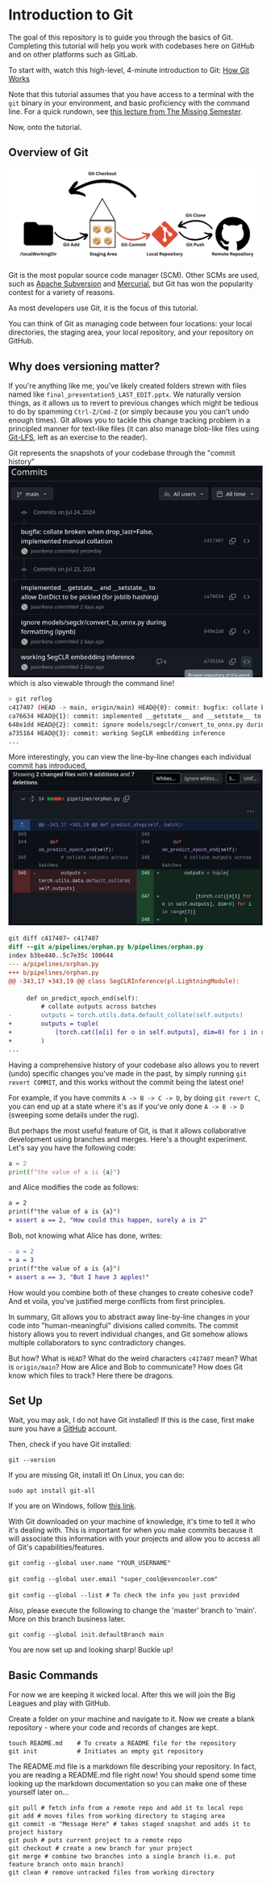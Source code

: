 # Introduction to Git

The goal of this repository is to guide you through the basics of Git. Completing this tutorial will help you work with codebases here on GitHub and on other platforms such as GitLab.

To start with, watch this high-level, 4-minute introduction to Git: [How Git Works](https://www.youtube.com/watch?v=e9lnsKot_SQ)

Note that this tutorial assumes that you have access to a terminal with the `git` binary in your environment, and basic proficiency with the command line. For a quick rundown, see [this lecture from The Missing Semester](https://missing.csail.mit.edu/2020/course-shell/).

Now, onto the tutorial.

## Overview of Git

![Image showing the "four locations" and basic commands Git uses to communicate between the locations.](./images/gitHighLevel.png "How Git Manages Code - at a High Level")

Git is the most popular source code manager (SCM). Other SCMs are used, such as [Apache Subversion](https://subversion.apache.org/) and [Mercurial](https://www.mercurial-scm.org/), but Git has won the popularity contest for a variety of reasons.

As most developers use Git, it is the focus of this tutorial.

You can think of Git as managing code between four locations: your local directories, the staging area, your local repository, and your repository on GitHub.

## Why does versioning matter?
If you're anything like me, you've likely created folders strewn with files named like `final_presentation5_LAST_EDIT.pptx`. We naturally version things, as it allows us to revert to previous changes which might be tedious to do by spamming `Ctrl-Z/Cmd-Z` (or simply because you you can't undo enough times). Git allows you to tackle this change tracking problem in a principled manner for text-like files (it can also manage blob-like files using [Git-LFS](https://git-lfs.com/), left as an exercise to the reader).

Git represents the snapshots of your codebase through the "commit history"
![Sample commit history](./images/sample_commit_history.png)
which is also viewable through the command line!
```bash
> git reflog
c417407 (HEAD -> main, origin/main) HEAD@{0}: commit: bugfix: collate broken when drop_last=False, implemented manual collation
ca76634 HEAD@{1}: commit: implemented __getstate__ and __setstate__ to allow DotDict to be pickled (for joblib hashing)
648e1dd HEAD@{2}: commit: ignore models/segclr/convert_to_onnx.py during formatting (ipynb)
a735164 HEAD@{3}: commit: working SegCLR embedding inference
...
```

More interestingly, you can view the line-by-line changes each individual commit has introduced,
![Sample diff](./images/sample_diff.png)
```diff
git diff c417407~ c417407
diff --git a/pipelines/orphan.py b/pipelines/orphan.py
index b3be440..5c7e35c 100644
--- a/pipelines/orphan.py
+++ b/pipelines/orphan.py
@@ -343,17 +343,19 @@ class SegCLRInference(pl.LightningModule):

     def on_predict_epoch_end(self):
         # collate outputs across batches
-        outputs = torch.utils.data.default_collate(self.outputs)
+        outputs = tuple(
+            [torch.cat([o[i] for o in self.outputs], dim=0) for i in range(3)]
+        )
...
```

Having a comprehensive history of your codebase also allows you to revert (undo) specific changes you've made in the past, by simply running `git revert COMMIT`, and this works without the commit being the latest one!

For example, if you have commits `A -> B -> C -> D`, by doing `git revert C`, you can end up at a state where it's as if you've only done `A -> B -> D` (sweeping some details under the rug).

But perhaps the most useful feature of Git, is that it allows collaborative development using branches and merges. Here's a thought experiment. Let's say you have the following code:
```python
a = 2
print(f"the value of a is {a}")
```
and Alice modifies the code as follows:
```diff
a = 2
print(f"the value of a is {a}")
+ assert a == 2, "How could this happen, surely a is 2"
```
Bob, not knowing what Alice has done, writes:
```diff
- a = 2
+ a = 3
print(f"the value of a is {a}")
+ assert a == 3, "But I have 3 apples!"
```
How would you combine both of these changes to create cohesive code? And et voila, you've justified merge conflicts from first principles.

In summary, Git allows you to abstract away line-by-line changes in your code into "human-meaningful" divisions called commits. The commit history allows you to revert individual changes, and Git somehow allows multiple collaborators to sync contradictory changes.

But how? What is `HEAD`? What do the weird characters `c417407` mean? What is `origin/main`? How are Alice and Bob to communicate? How does Git know which files to track? Here there be dragons.

## Set Up
Wait, you may ask, I do not have Git installed! If this is the case, first make sure you have a [GitHub](https://github.com/) account.

Then, check if you have Git installed:
```
git --version
```

If you are missing Git, install it! On Linux, you can do:
```
sudo apt install git-all
```

If you are on Windows, follow [this link](https://gitforwindows.org/).

With Git downloaded on your machine of knowledge, it's time to tell it who it's dealing with. This is important for when you make commits because it will associate this information with your projects and allow you to access all of Git's capabilities/features.

```
git config --global user.name "YOUR_USERNAME"

git config --global user.email "super_cool@evencooler.com"

git config --global --list # To check the info you just provided
```

Also, please execute the following to change the 'master' branch to 'main'. More on this branch business later.

```
git config --global init.defaultBranch main
```

You are now set up and looking sharp! Buckle up!

## Basic Commands

For now we are keeping it wicked local. After this we will join the Big Leagues and play with GitHub.

Create a folder on your machine and navigate to it. Now we create a blank repository - where your code and records of changes are kept.

```
touch README.md    # To create a README file for the repository
git init           # Initiates an empty git repository
```

The README.md file is a markdown file describing your repository. In fact, you are reading a README.md file right now! You should spend some time looking up the markdown documentation so you can make one of these yourself later on...

```
git pull # fetch info from a remote repo and add it to local repo
git add # moves files from working directory to staging area
git commit -m "Message Here" # takes staged snapshot and adds it to project history
git push # puts current project to a remote repo
git checkout # create a new branch for your project
git merge # combine two branches into a single branch (i.e. put feature branch onto main branch)
git clean # remove untracked files from working directory
```

